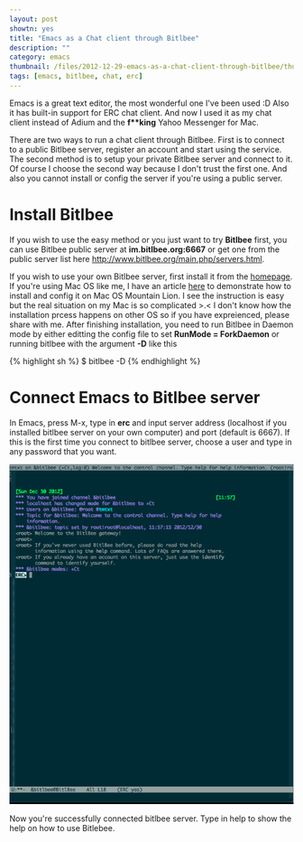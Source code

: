 ```yaml
---
layout: post
showtn: yes
title: "Emacs as a Chat client through Bitlbee"
description: ""
category: emacs
thumbnail: /files/2012-12-29-emacs-as-a-chat-client-through-bitlbee/thumbnail.png
tags: [emacs, bitlbee, chat, erc]
---
```



Emacs is a great text editor, the most wonderful one I've been used :D Also it
has built-in support for ERC chat client. And now I used it as my chat client
instead of Adium and the **f\*\*king** Yahoo Messenger for Mac.

There are
two ways to run a chat client through Bitlbee. First is to connect to a public
Bitlbee server, register an account and start using the service. The second
method is to setup your private Bitlbee server and connect to it. Of course I
choose the second way because I don't trust the first one. And also
you cannot install or config the server if you're using a public server.

<!-- more -->

# Install Bitlbee

If you wish to use the easy method or you just want to try **Bitlbee** first,
you can use Bitlbee public server at **im.bitlbee.org:6667** or get one from the
public server list here <http://www.bitlbee.org/main.php/servers.html>.

If you wish to use your own Bitlbee server, first install it from the
[homepage](http://www.bitlbee.org/main.php/news.r.html). If you're using Mac OS
like me, I have an article
[here](/2012/12/29/install-and-config-bitlbee-on-mac-os-mountain-lion/) to
demonstrate how to install and config it on Mac OS Mountain Lion. I see the
instruction is easy but the real situation on my Mac is so complicated >.< I
don't know how the installation prcess happens on other OS so if you have
expreienced, please share with me. After finishing installation, you need to run
Bitlbee in Daemon mode by either editting the config file to set **RunMode =
ForkDaemon** or running bitlbee with the argument **-D** like this

{% highlight sh %}
$ bitlbee -D
{% endhighlight %}

# Connect Emacs to Bitlbee server

In Emacs, press M-x, type in **erc** and input server address (localhost if
you installed bitlbee server on your own computer) and port (default is 6667).
If this is the first time you connect to bitlbee server, choose a user and type
in any password that you want.

![Bitlbee localhost](/files/2012-12-29-emacs-as-a-chat-client-through-bitlbee/localhost.png)

Now you're successfully connected bitlbee server. Type in help to show the help
on how to use Bitlebee.
